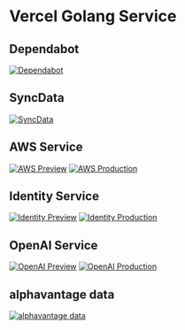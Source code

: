 # Vercel Golang Service

## Dependabot
[![Dependabot](https://github.com/futugyou/goproject/actions/workflows/dependabot-auto.yml/badge.svg)](https://github.com/futugyou/goproject/actions/workflows/dependabot-auto.yml)

## SyncData
[![SyncData](https://github.com/futugyou/goproject/actions/workflows/syncdata.yml/badge.svg?branch=master)](https://github.com/futugyou/goproject/actions/workflows/syncdata.yml)

## AWS Service
[![AWS Preview](https://github.com/futugyou/goproject/actions/workflows/aws-vercel-preview.yaml/badge.svg)](https://github.com/futugyou/goproject/actions/workflows/aws-vercel-preview.yaml)
[![AWS Production](https://github.com/futugyou/goproject/actions/workflows/aws-vercel-production.yaml/badge.svg?branch=master)](https://github.com/futugyou/goproject/actions/workflows/aws-vercel-production.yaml)

## Identity Service
[![Identity Preview](https://github.com/futugyou/goproject/actions/workflows/identity-vercel-preview.yaml/badge.svg)](https://github.com/futugyou/goproject/actions/workflows/identity-vercel-preview.yaml)
[![Identity Production](https://github.com/futugyou/goproject/actions/workflows/identity-vercel-production.yaml/badge.svg?branch=master)](https://github.com/futugyou/goproject/actions/workflows/identity-vercel-production.yaml)

## OpenAI Service
[![OpenAI Preview](https://github.com/futugyou/goproject/actions/workflows/openAI-vercel-preview.yaml/badge.svg)](https://github.com/futugyou/goproject/actions/workflows/openAI-vercel-preview.yaml)
[![OpenAI Production](https://github.com/futugyou/goproject/actions/workflows/openAI-vercel-production.yaml/badge.svg?branch=master)](https://github.com/futugyou/goproject/actions/workflows/openAI-vercel-production.yaml)

## alphavantage data
[![alphavantage data](https://github.com/futugyou/goproject/actions/workflows/alphavantage-data.yml/badge.svg)](https://github.com/futugyou/goproject/actions/workflows/alphavantage-data.yml)
